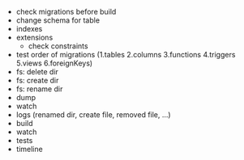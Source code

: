 - check migrations before build
- change schema for table
- indexes
- extensions
    - check constraints
- test order of migrations (1.tables 2.columns 3.functions 4.triggers 5.views 6.foreignKeys)
- fs: delete dir
- fs: create dir
- fs: rename dir
- dump
- watch
- logs (renamed dir, create file, removed file, ...)
- build
- watch
- tests
- timeline
